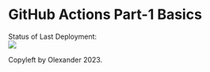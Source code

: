 # GitHub Actions Part-1 Basics


Status of Last Deployment:<br>
<img src="https: git remote add origin https://github.com/alexpiliavskiy/github-actions-part-1-basics/workflows/My-GitHubActions-Basics/badge.svg?branch=master"><br>


Copyleft by Olexander 2023.
